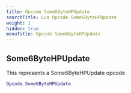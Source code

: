 ```yaml
---
title: Opcode Some6ByteHPUpdate
searchTitle: Lua Opcode Some6ByteHPUpdate
weight: 1
hidden: true
menuTitle: Opcode Some6ByteHPUpdate
---
```

## Some6ByteHPUpdate

This represents a Some6ByteHPUpdate opcode
```lua
Opcode.Some6ByteHPUpdate
```